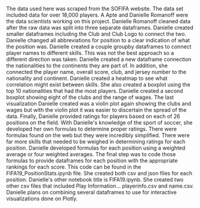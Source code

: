 The data used here was scraped from the SOFIFA website. The data set included data for over 18,000 players.
A Apte and Danielle Romanoff were the data scientists working on this project.
Danielle Romanoff cleaned data after the raw data was split into three separate dataframes.
Danielle created smaller dataframes including the Club and Club Logo to connect the two.
Danielle changed all abbreviations for position to a clear indication of what the position was.
Danielle created a couple groupby dataframes to connect player names to different skills. This was not the best approach so a
different direction was taken.
Danielle created a new dataframe connection the nationalities to the continents they are part of. In addition, she connected
the player name, overall score, club, and jersey number to the nationality and continent.
Danielle created a heatmap to see what correlation might exist between skills.
She also created a boxplot using the top 10 nationalities that had the most players.
Danielle created a second boxplot showing eight of the clubs and the range of wages.
The last visualization Danielle created was a violin plot again showing the clubs and wages but with the violin plot it was 
easier to discertain the spread of the data.
Finally, Danielle provided ratings for players based on each of 26 positions on the field. With Danielle's knowledge of the 
sport of soccer, she developed her own formulas to determine proper ratings. There were formulas found on the web but they
were incredibly simplified. There were far more skills that needed to be weighed in determining ratings for each position. 
Danielle developed formulas for each position using a weighted average or four weighted averages. The final step was to code those 
formulas to provide dataframes for each position with the appropriate rankings for each score. This code can be found in the
FIFA19_PositionStats.ipynb file. She created both csv and json files for each position. Danielle's other notebook title is FIFA19.ipynb.
She created two other csv files that included Play Information... playerinfo.csv and name.csv.
Danielle plans on combining several dataframes to use for interactive visualizations done on Plotly.
